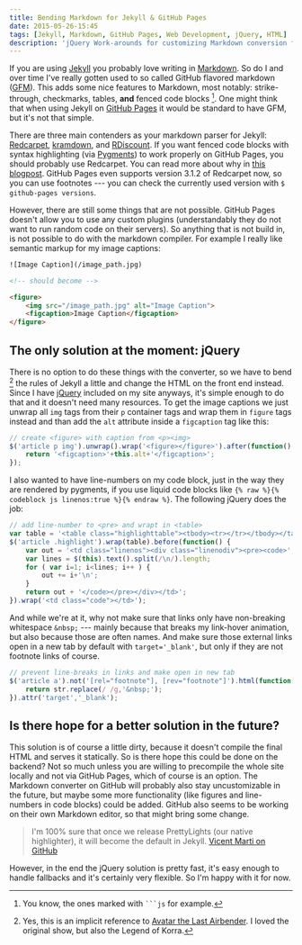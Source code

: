 ```yaml
---
title: Bending Markdown for Jekyll & GitHub Pages
date: 2015-05-26-15:45
tags: [Jekyll, Markdown, GitHub Pages, Web Development, jQuery, HTML]
description: 'jQuery Work-arounds for customizing Markdown conversion for figure tags and code-blocks with line numbers, using RedCarpet for Jekyll on GitHub Pages'
---
```


If you are using [Jekyll](http://jekyllrb.com) you probably love writing in [Markdown](http://daringfireball.net/projects/markdown/syntax). So do I and over time I've really gotten used to so called GitHub flavored markdown ([GFM](https://help.github.com/articles/github-flavored-markdown/)). This adds some nice features to Markdown, most notably: strike-through, checkmarks, tables, **and** fenced code blocks [^1]. One might think that when using Jekyll on [GitHub Pages](https://pages.github.com/) it would be standard to have GFM, but it's not that simple.

There are three main contenders as your markdown parser for Jekyll: [Redcarpet](https://github.com/vmg/redcarpet), [kramdown](http://kramdown.gettalong.org/index.html), and [RDiscount](http://dafoster.net/projects/rdiscount/). If you want fenced code blocks with syntax highlighting (via [Pygments](http://pygments.org)) to work properly on GitHub Pages, you should probably use Redcarpet. You can read more about why in [this blogpost](http://ajoz.github.io/2014/06/29/i-want-my-github-flavored-markdown/). GitHub Pages even supports version 3.1.2 of Redcarpet now, so you can use footnotes --- you can check the currently used version with `$ github-pages versions`.

However, there are still some things that are not possible. GitHub Pages doesn't allow you to use any custom plugins (understandably they do not want to run random code on their servers). So anything that is not build in, is not possible to do with the markdown compiler. For example I really like semantic markup for my image captions:

```html
![Image Caption](/image_path.jpg)

<!-- should become -->

<figure>
    <img src="/image_path.jpg" alt="Image Caption">
    <figcaption>Image Caption</figcaption>
</figure>
```


## The only solution at the moment: jQuery

There is no option to do these things with the converter, so we have to bend [^2] the rules of Jekyll a little and change the HTML on the front end instead. Since I have [jQuery](http://jquery.com/) included on my site anyways, it's simple enough to do that and it doesn't need many resources. To get the image captions we just unwrap all `img` tags from their `p` container tags and wrap them in `figure` tags instead and than add the `alt` attribute inside a `figcaption` tag like this:

```js
// create <figure> with caption from <p><img>
$('article p img').unwrap().wrap('<figure></figure>').after(function() {
    return '<figcaption>'+this.alt+'</figcaption>';
});
```

I also wanted to have line-numbers on my code block, just in the way they are rendered by pygments, if you use liquid code blocks like `{% raw %}{% codeblock js linenos:true %}{% endraw %}`. The following jQuery does the job:

```js
// add line-number to <pre> and wrapt in <table>
var table = '<table class="highlighttable"><tbody><tr></tr></tbody></table>';
$('article .highlight').wrap(table).before(function() {
    var out = '<td class="linenos"><div class="linenodiv"><pre><code>';
    var lines = $(this).text().split(/\n/).length;
    for ( var i=1; i<lines; i++ ) {
        out += i+'\n';
    }
    return out + '</code></pre></div></td>';
}).wrap('<td class="code"></td>');
```

And while we're at it, why not make sure that links only have non-breaking whitespace `&nbsp;` --- mainly because that breaks my link-hover animation, but also because those are often names. And make sure those external links open in a new tab by default with `target='_blank'`, but only if they are not footnote links of course.

```js
// prevent line-breaks in links and make open in new tab
$('article a').not('[rel="footnote"], [rev="footnote"]').html(function(i, str) {
    return str.replace(/ /g,'&nbsp;');
}).attr('target','_blank');
```

## Is there hope for a better solution in the future?

This solution is of course a little dirty, because it doesn't compile the final HTML and serves it statically. So is there hope this could be done on the backend? Not so much unless you are willing to precompile the whole site locally and not via GitHub Pages, which of course is an option. The Markdown converter on GitHub will probably also stay uncustomizable in the future, but maybe some more functionality (like figures and line-numbers in code blocks) could be added. GitHub also seems to be working on their own Markdown editor, so that might bring some change.

> I'm 100% sure that once we release PrettyLights (our native highlighter),
> it will become the default in Jekyll.
> [Vicent Marti on GitHub](https://github.com/github/pages-gem/pull/79)

However, in the end the jQuery solution is pretty fast, it's easy enough to handle fallbacks and it's certainly very flexible. So I'm happy with it for now.


[^1]: You know, the ones marked with ```` ```js ```` for example.
[^2]: Yes, this is an implicit reference to [Avatar the Last Airbender](http://avatar.wikia.com/wiki/Bending_arts). I loved the original show, but also the Legend of Korra.
